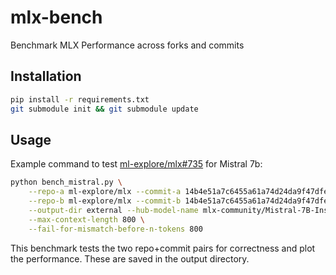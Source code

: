 # mlx-bench
Benchmark MLX Performance across forks and commits

## Installation

```bash
pip install -r requirements.txt
git submodule init && git submodule update
```

## Usage

Example command to test [ml-explore/mlx#735](https://github.com/ml-explore/mlx/pull/735) for Mistral 7b:

```bash
python bench_mistral.py \
    --repo-a ml-explore/mlx --commit-a 14b4e51a7c6455a61a74d24da9f47dfeb161023f \
    --repo-b ml-explore/mlx --commit-b 14b4e51a7c6455a61a74d24da9f47dfeb161023f \
    --output-dir external --hub-model-name mlx-community/Mistral-7B-Instruct-v0.2-4-bit \
    --max-context-length 800 \
    --fail-for-mismatch-before-n-tokens 800
```

This benchmark tests the two repo+commit pairs for correctness and plot the performance. These are saved in the output directory.
